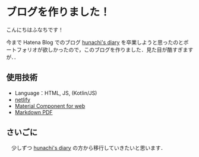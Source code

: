 # ブログを作りました！

こんにちはふなちです！

今まで Hatena Blog でのブログ [hunachi's diary](http://hanahanahunachi.hatenablog.com/) を卒業しようと思ったのとポートフォリオが欲しかったので，このブログを作りました．見た目が酷すぎますが．．

## 使用技術
- Language：HTML, JS, (Kotlin/JS)
- [netlify](https://www.netlify.com/)
- [Material Component for web](https://github.com/material-components/material-components-web)
- [Markdown PDF](https://marketplace.visualstudio.com/items?itemName=yzane.markdown-pdf)

## さいごに
　少しずつ [hunachi's diary](http://hanahanahunachi.hatenablog.com/)  の方から移行していきたいと思います．